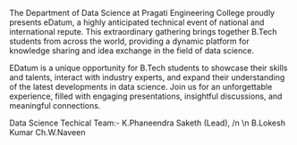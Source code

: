 The Department of Data Science at Pragati Engineering College proudly presents eDatum, a highly anticipated technical event of national and international repute. This extraordinary gathering brings together B.Tech students from across the world, providing a dynamic platform for knowledge sharing and idea exchange in the field of data science.

EDatum is a unique opportunity for B.Tech students to showcase their skills and talents, interact with industry experts, and expand their understanding of the latest developments in data science. Join us for an unforgettable experience, filled with engaging presentations, insightful discussions, and meaningful connections.


Data Science Techical Team:- 
K.Phaneendra Saketh (Lead), /n \n
B.Lokesh Kumar
Ch.W.Naveen
